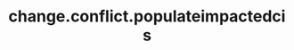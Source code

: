 ---
weight: 699
layout: page
title: change.conflict.populateimpactedcis
description: ""
value: "true"
---